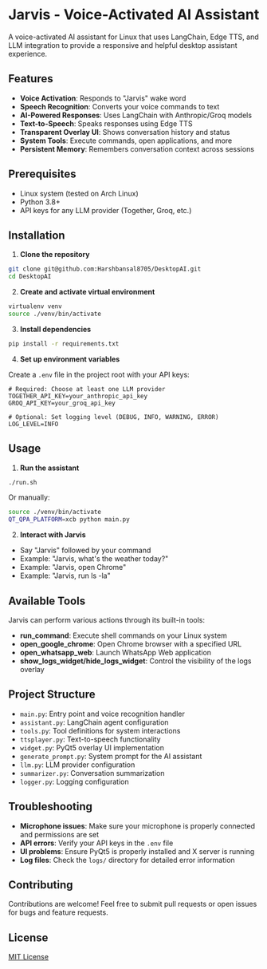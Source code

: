 # Jarvis - Voice-Activated AI Assistant

A voice-activated AI assistant for Linux that uses LangChain, Edge TTS, and LLM integration to provide a responsive and helpful desktop assistant experience.

## Features

- **Voice Activation**: Responds to "Jarvis" wake word
- **Speech Recognition**: Converts your voice commands to text
- **AI-Powered Responses**: Uses LangChain with Anthropic/Groq models
- **Text-to-Speech**: Speaks responses using Edge TTS
- **Transparent Overlay UI**: Shows conversation history and status
- **System Tools**: Execute commands, open applications, and more
- **Persistent Memory**: Remembers conversation context across sessions

## Prerequisites

- Linux system (tested on Arch Linux)
- Python 3.8+
- API keys for any LLM provider (Together, Groq, etc.)

## Installation

1. **Clone the repository**

```bash
git clone git@github.com:Harshbansal8705/DesktopAI.git
cd DesktopAI
```

2. **Create and activate virtual environment**

```bash
virtualenv venv
source ./venv/bin/activate
```

3. **Install dependencies**

```bash
pip install -r requirements.txt
```

4. **Set up environment variables**

Create a `.env` file in the project root with your API keys:

```
# Required: Choose at least one LLM provider
TOGETHER_API_KEY=your_anthropic_api_key
GROQ_API_KEY=your_groq_api_key

# Optional: Set logging level (DEBUG, INFO, WARNING, ERROR)
LOG_LEVEL=INFO
```

## Usage

1. **Run the assistant**

```bash
./run.sh
```

Or manually:

```bash
source ./venv/bin/activate
QT_QPA_PLATFORM=xcb python main.py
```

2. **Interact with Jarvis**

- Say "Jarvis" followed by your command
- Example: "Jarvis, what's the weather today?"
- Example: "Jarvis, open Chrome"
- Example: "Jarvis, run ls -la"

## Available Tools

Jarvis can perform various actions through its built-in tools:

- **run_command**: Execute shell commands on your Linux system
- **open_google_chrome**: Open Chrome browser with a specified URL
- **open_whatsapp_web**: Launch WhatsApp Web application
- **show_logs_widget/hide_logs_widget**: Control the visibility of the logs overlay

## Project Structure

- `main.py`: Entry point and voice recognition handler
- `assistant.py`: LangChain agent configuration
- `tools.py`: Tool definitions for system interactions
- `ttsplayer.py`: Text-to-speech functionality
- `widget.py`: PyQt5 overlay UI implementation
- `generate_prompt.py`: System prompt for the AI assistant
- `llm.py`: LLM provider configuration
- `summarizer.py`: Conversation summarization
- `logger.py`: Logging configuration

## Troubleshooting

- **Microphone issues**: Make sure your microphone is properly connected and permissions are set
- **API errors**: Verify your API keys in the `.env` file
- **UI problems**: Ensure PyQt5 is properly installed and X server is running
- **Log files**: Check the `logs/` directory for detailed error information

## Contributing

Contributions are welcome! Feel free to submit pull requests or open issues for bugs and feature requests.

## License

[MIT License](LICENSE)
